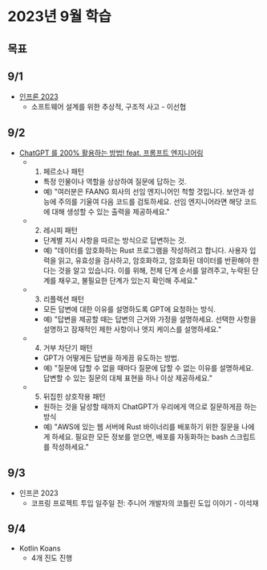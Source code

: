 # 2023년 9월 학습

## 목표

## 9/1

- [인프론 2023](https://www.inflearn.com/course/%EC%9D%B8%ED%94%84%EC%BD%982023-%EB%8B%A4%EC%8B%9C%EB%B3%B4%EA%B8%B0/dashboard)
  - 소프트웨어 설계를 위한 추상적, 구조적 사고 - 이선협

## 9/2

- [ChatGPT 를 200% 활용하는 방법! feat. 프롬프트 엔지니어링](https://www.youtube.com/watch?v=WRkig3VeRLY)
  - 1. 페르소나 패턴
    - 특정 인물이나 역할을 상상하여 질문에 답하는 것.
    - 예) "여러분은 FAANG 회사의 선임 엔지니어인 척할 것입니다. 보안과 성능에 주의를 기울여 다음 코드를 검토하세요. 선임 엔지니어라면 해당 코드에 대해 생성할 수 있는 출력을 제공하세요."
  - 2. 레시피 패턴
    - 단계별 지시 사항을 따르는 방식으로 답변하는 것.
    - 예) "데이터를 암호화하는 Rust 프로그램을 작성하려고 합니다. 사용자 입력을 읽고, 유효성을 검사하고, 암호화하고, 암호화된 데이터를 반환해야 한다는 것을 알고 있습니다. 이를 위해, 전체 단계 순서를 알려주고, 누락된 단계를 채우고, 불필요한 단계가 있는지 확인해 주세요."
  - 3. 리플렉션 패턴
    - 모든 답변에 대한 이유를 설명하도록 GPT에 요청하는 방식.
    - 예) "답변을 제공할 때는 답변의 근거와 가정을 설명하세요. 선택한 사항을 설명하고 잠재적인 제한 사항이나 엣지 케이스를 설명하세요."
  - 4. 거부 차단기 패턴
    - GPT가 어떻게든 답변을 하게끔 유도하는 방법.
    - 예) "질문에 답할 수 없을 때마다 질문에 답할 수 없는 이유를 설명하세요. 답변할 수 있는 질문의 대체 표현을 하나 이상 제공하세요."
  - 5. 뒤집힌 상호작용 패턴
    - 원하는 것을 달성할 때까지 ChatGPT가 우리에게 역으로 질문하게끔 하는 방식
    - 예) "AWS에 있는 웹 서버에 Rust 바이너리를 배포하기 위한 질문을 나에게 하세요. 필요한 모든 정보를 얻으면, 배포를 자동화하는 bash 스크립트를 작성하세요."

## 9/3

- 인프콘 2023
  - 코프링 프로젝트 투입 일주일 전: 주니어 개발자의 코틀린 도입 이야기 - 이석재

## 9/4

- Kotlin Koans
  - 4개 진도 진행
